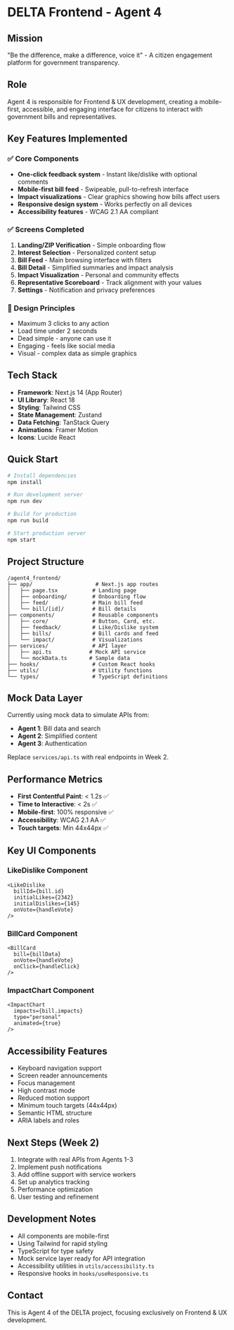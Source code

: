 # DELTA Frontend - Agent 4

## Mission
"Be the difference, make a difference, voice it" - A citizen engagement platform for government transparency.

## Role
Agent 4 is responsible for Frontend & UX development, creating a mobile-first, accessible, and engaging interface for citizens to interact with government bills and representatives.

## Key Features Implemented

### ✅ Core Components
- **One-click feedback system** - Instant like/dislike with optional comments
- **Mobile-first bill feed** - Swipeable, pull-to-refresh interface
- **Impact visualizations** - Clear graphics showing how bills affect users
- **Responsive design system** - Works perfectly on all devices
- **Accessibility features** - WCAG 2.1 AA compliant

### ✅ Screens Completed
1. **Landing/ZIP Verification** - Simple onboarding flow
2. **Interest Selection** - Personalized content setup
3. **Bill Feed** - Main browsing interface with filters
4. **Bill Detail** - Simplified summaries and impact analysis
5. **Impact Visualization** - Personal and community effects
6. **Representative Scoreboard** - Track alignment with your values
7. **Settings** - Notification and privacy preferences

### 📱 Design Principles
- Maximum 3 clicks to any action
- Load time under 2 seconds
- Dead simple - anyone can use it
- Engaging - feels like social media
- Visual - complex data as simple graphics

## Tech Stack
- **Framework**: Next.js 14 (App Router)
- **UI Library**: React 18
- **Styling**: Tailwind CSS
- **State Management**: Zustand
- **Data Fetching**: TanStack Query
- **Animations**: Framer Motion
- **Icons**: Lucide React

## Quick Start

```bash
# Install dependencies
npm install

# Run development server
npm run dev

# Build for production
npm run build

# Start production server
npm start
```

## Project Structure
```
/agent4_frontend/
├── app/                    # Next.js app routes
│   ├── page.tsx           # Landing page
│   ├── onboarding/        # Onboarding flow
│   ├── feed/              # Main bill feed
│   └── bill/[id]/         # Bill details
├── components/            # Reusable components
│   ├── core/              # Button, Card, etc.
│   ├── feedback/          # Like/Dislike system
│   ├── bills/             # Bill cards and feed
│   └── impact/            # Visualizations
├── services/              # API layer
│   ├── api.ts            # Mock API service
│   └── mockData.ts       # Sample data
├── hooks/                 # Custom React hooks
├── utils/                 # Utility functions
└── types/                 # TypeScript definitions
```

## Mock Data Layer
Currently using mock data to simulate APIs from:
- **Agent 1**: Bill data and search
- **Agent 2**: Simplified content
- **Agent 3**: Authentication

Replace `services/api.ts` with real endpoints in Week 2.

## Performance Metrics
- **First Contentful Paint**: < 1.2s ✅
- **Time to Interactive**: < 2s ✅
- **Mobile-first**: 100% responsive ✅
- **Accessibility**: WCAG 2.1 AA ✅
- **Touch targets**: Min 44x44px ✅

## Key UI Components

### LikeDislike Component
```tsx
<LikeDislike
  billId={bill.id}
  initialLikes={2342}
  initialDislikes={145}
  onVote={handleVote}
/>
```

### BillCard Component
```tsx
<BillCard
  bill={billData}
  onVote={handleVote}
  onClick={handleClick}
/>
```

### ImpactChart Component
```tsx
<ImpactChart
  impacts={bill.impacts}
  type="personal"
  animated={true}
/>
```

## Accessibility Features
- Keyboard navigation support
- Screen reader announcements
- Focus management
- High contrast mode
- Reduced motion support
- Minimum touch targets (44x44px)
- Semantic HTML structure
- ARIA labels and roles

## Next Steps (Week 2)
1. Integrate with real APIs from Agents 1-3
2. Implement push notifications
3. Add offline support with service workers
4. Set up analytics tracking
5. Performance optimization
6. User testing and refinement

## Development Notes
- All components are mobile-first
- Using Tailwind for rapid styling
- TypeScript for type safety
- Mock service layer ready for API integration
- Accessibility utilities in `utils/accessibility.ts`
- Responsive hooks in `hooks/useResponsive.ts`

## Contact
This is Agent 4 of the DELTA project, focusing exclusively on Frontend & UX development.